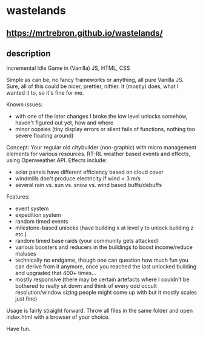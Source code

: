 # wastelands
## https://mrtrebron.github.io/wastelands/
## description
Incremental Idle Game in (Vanilla) JS, HTML, CSS

Simple as can be, no fancy frameworks or anything, all pure Vanilla JS. Sure, all of this could be nicer, prettier, niftier.
It (mostly) does, what I wanted it to, so it's fine for me.

Known issues:
* with one of the later changes I broke the low level unlocks somehow, haven't figured out yet, how and where
* minor oopsies (tiny display errors or silent fails of functions, nothing too severe floating around)

Concept:
Your regular old citybuilder (non-graphic) with micro management elements for various resources.
RT-RL weather based events and effects, using Openweather API.
Effects include: 
* solar panels have different efficiency based on cloud cover
* windmills don't produce electricity if wind < 3 m/s
* several rain vs. sun vs. snow vs. wind based buffs/debuffs

Features:
* event system
* expedition system
* random timed events
* milestone-based unlocks (have building x at level y to unlock building z etc.)
* random timed base raids (your community gets attacked)
* various boosters and reducers in the buildings to boost income/reduce maluses
* technically no endgame, though one can question how much fun you can derive from it anymore, once you reached the last unlocked building and upgraded that 400+ times...
* mostly responsive (there may be certain artefacts where I couldn't be bothered to really sit down and think of every odd occult resolution/window sizing people might come up with but it mostly scales just fine)

Usage is fairly straight forward. Throw all files in the same folder and open index.html with a browser of your choice.

Have fun.
